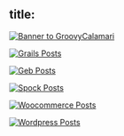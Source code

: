 title:
---
[![Banner to GroovyCalamari](/images/banner.png)](http://groovycalamari.com)

[![Grails Posts](/images/BannerGrails.png)](/blog/tag/grails.html)

[![Geb Posts](/images/GebBanner.png)](/blog/tag/geb.html)

[![Spock Posts](/images/SpockBanner.png)](/blog/tag/spock.html)

[![Woocommerce Posts](/images/WooCommerceBanner.png)](/blog/tag/woocommerce.html)

[![Wordpress Posts](/images/WordpressBanner.png)](/blog/tag/wordpress.html)